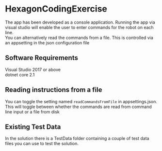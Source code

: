 # HexagonCodingExercise
The app has been developed as a console application. Running the app via visual studio will enable the user to enter commands for the robot on each line.  
You can alternatively read the commands from a file. This is controlled via an appsetting in the json configuration file


## Software Requirements
Visual Studio 2017 or above  
dotnet core 2.1  

## Reading instructions from a file  
You can toggle the setting named `readCommandsFromFile` in appsettings.json. This will toggle between whether the 
commands are read from command line input or a file from disk  

## Existing Test Data
In the solution there is a TestData folder containing a couple of test data files you can use to test the solution.  

